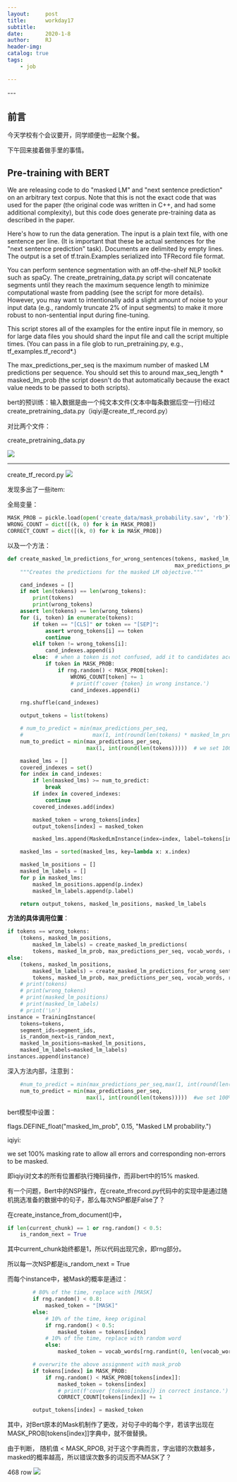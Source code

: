 ```yaml
---
layout:     post
title:      workday17
subtitle:   
date:       2020-1-8
author:     RJ
header-img: 
catalog: true
tags:
    - job

---
```

<p id = "build"></p>
---

## 前言
今天学校有个会议要开，同学顺便也一起聚个餐。

下午回来接着做手里的事情。



## Pre-training with BERT

We are releasing code to do "masked LM" and "next sentence prediction" on an arbitrary text corpus. Note that this is not the exact code that was used for the paper (the original code was written in C++, and had some additional complexity), but this code does generate pre-training data as described in the paper.

Here's how to run the data generation. The input is a plain text file, with one sentence per line. (It is important that these be actual sentences for the "next sentence prediction" task). Documents are delimited by empty lines. The output is a set of tf.train.Examples serialized into TFRecord file format.

You can perform sentence segmentation with an off-the-shelf NLP toolkit such as spaCy. The create_pretraining_data.py script will concatenate segments until they reach the maximum sequence length to minimize computational waste from padding (see the script for more details). However, you may want to intentionally add a slight amount of noise to your input data (e.g., randomly truncate 2% of input segments) to make it more robust to non-sentential input during fine-tuning.

This script stores all of the examples for the entire input file in memory, so for large data files you should shard the input file and call the script multiple times. (You can pass in a file glob to run_pretraining.py, e.g., tf_examples.tf_record*.)

The max_predictions_per_seq is the maximum number of masked LM predictions per sequence. You should set this to around max_seq_length * masked_lm_prob (the script doesn't do that automatically because the exact value needs to be passed to both scripts).

 bert的预训练：输入数据是由一个纯文本文件(文本中每条数据后空一行)经过create_pretraining_data.py（iqiyi是create_tf_record.py）

 对比两个文件：

create_pretraining_data.py

![](https://raw.githubusercontent.com/rejae/rejae.github.io/master/img/bert_create_data_20200108171806.png)

-----
create_tf_record.py
![](https://raw.githubusercontent.com/rejae/rejae.github.io/master/img/iqiyi_create_data_20200108172027.png)

发现多出了一些item:

全局变量：
```python
MASK_PROB = pickle.load(open('create_data/mask_probability.sav', 'rb'))
WRONG_COUNT = dict([(k, 0) for k in MASK_PROB])
CORRECT_COUNT = dict([(k, 0) for k in MASK_PROB])

```

以及一个方法：

```python
def create_masked_lm_predictions_for_wrong_sentences(tokens, masked_lm_prob,
                                                     max_predictions_per_seq, vocab_words, rng, wrong_tokens):
    """Creates the predictions for the masked LM objective."""

    cand_indexes = []
    if not len(tokens) == len(wrong_tokens):
        print(tokens)
        print(wrong_tokens)
    assert len(tokens) == len(wrong_tokens)
    for (i, token) in enumerate(tokens):
        if token == "[CLS]" or token == "[SEP]":
            assert wrong_tokens[i] == token
            continue
        elif token != wrong_tokens[i]:
            cand_indexes.append(i)
        else:  # when a token is not confused, add it to candidates according to its mask probability
            if token in MASK_PROB:
                if rng.random() < MASK_PROB[token]:
                    WRONG_COUNT[token] += 1
                    # print(f'cover {token} in wrong instance.')
                    cand_indexes.append(i)

    rng.shuffle(cand_indexes)

    output_tokens = list(tokens)

    # num_to_predict = min(max_predictions_per_seq,
    #                      max(1, int(round(len(tokens) * masked_lm_prob ))))
    num_to_predict = min(max_predictions_per_seq,
                         max(1, int(round(len(tokens)))))  # we set 100% masking rate to allow all errors and corresponding non-errors to be masked

    masked_lms = []
    covered_indexes = set()
    for index in cand_indexes:
        if len(masked_lms) >= num_to_predict:
            break
        if index in covered_indexes:
            continue
        covered_indexes.add(index)

        masked_token = wrong_tokens[index]
        output_tokens[index] = masked_token

        masked_lms.append(MaskedLmInstance(index=index, label=tokens[index]))

    masked_lms = sorted(masked_lms, key=lambda x: x.index)

    masked_lm_positions = []
    masked_lm_labels = []
    for p in masked_lms:
        masked_lm_positions.append(p.index)
        masked_lm_labels.append(p.label)

    return output_tokens, masked_lm_positions, masked_lm_labels
```

**方法的具体调用位置**：

```python
if tokens == wrong_tokens:
    (tokens, masked_lm_positions,
        masked_lm_labels) = create_masked_lm_predictions(
        tokens, masked_lm_prob, max_predictions_per_seq, vocab_words, rng)
else:
    (tokens, masked_lm_positions,
        masked_lm_labels) = create_masked_lm_predictions_for_wrong_sentences(
        tokens, masked_lm_prob, max_predictions_per_seq, vocab_words, rng, wrong_tokens)
    # print(tokens)
    # print(wrong_tokens)
    # print(masked_lm_positions)
    # print(masked_lm_labels)
    # print('\n')
instance = TrainingInstance(
    tokens=tokens,
    segment_ids=segment_ids,
    is_random_next=is_random_next,
    masked_lm_positions=masked_lm_positions,
    masked_lm_labels=masked_lm_labels)
instances.append(instance)
```

深入方法内部，注意到：

```python
    #num_to_predict = min(max_predictions_per_seq,max(1, int(round(len(tokens) * masked_lm_prob ))))
    num_to_predict = min(max_predictions_per_seq,
                         max(1, int(round(len(tokens)))))  #we set 100% masking rate to allow all errors and corresponding non-errors to be masked
```

bert模型中设置：

flags.DEFINE_float("masked_lm_prob", 0.15, "Masked LM probability.")

iqiyi:

we set 100% masking rate to allow all errors and corresponding non-errors to be masked.

即iqiyi对文本的所有位置都执行掩码操作，而非bert中的15% masked.

有一个问题，Bert中的NSP操作，在create_tfrecord.py代码中的实现中是通过随机挑选准备的数据中的句子，那么每次NSP都是False了？

在create_instance_from_document()中， 
```python
if len(current_chunk) == 1 or rng.random() < 0.5:
    is_random_next = True
```
其中current_chunk始终都是1，所以代码出现冗余，即rng部分。

所以每一次NSP都是is_random_next = True

而每个instance中，被Mask的概率是通过：
```python
        # 80% of the time, replace with [MASK]
        if rng.random() < 0.8:
            masked_token = "[MASK]"
        else:
            # 10% of the time, keep original
            if rng.random() < 0.5:
                masked_token = tokens[index]
            # 10% of the time, replace with random word
            else:
                masked_token = vocab_words[rng.randint(0, len(vocab_words) - 1)]

        # overwrite the above assignment with mask_prob
        if tokens[index] in MASK_PROB:
            if rng.random() < MASK_PROB[tokens[index]]:
                masked_token = tokens[index]
                # print(f'cover {tokens[index]} in correct instance.')
                CORRECT_COUNT[tokens[index]] += 1

        output_tokens[index] = masked_token
```
其中，对Bert原本的Mask机制作了更改，对句子中的每个字，若该字出现在MASK_PROB[tokens[index]]字典中，就不做替换。

由于判断， 随机值 < MASK_RPOB, 对于这个字典而言，字出错的次数越多，masked的概率越高，所以错误次数多的词反而不MASK了？

468 row
![](https://raw.githubusercontent.com/rejae/rejae.github.io/master/img/correct_20200108225746.png)